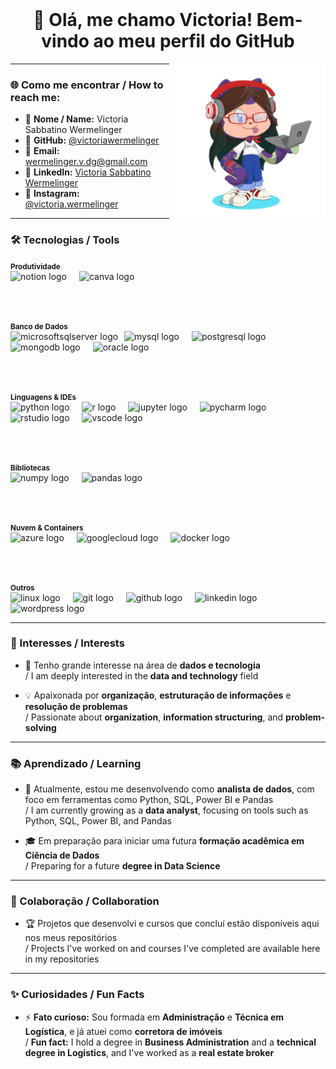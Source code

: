<br clear="both">

<h1 align="center">👋 Olá, me chamo Victoria! Bem-vindo ao meu perfil do GitHub</h1>

<img align="right" height="250" width="250" src="https://github.com/victoriawermelinger/victoriawermelinger/blob/716de75248706108aed2b00790016d3f3765b597/octocat-1723416867123.png" />

---

### 🌐 Como me encontrar / How to reach me:

- 📛 **Nome / Name:** Victoria Sabbatino Wermelinger  
- 🐙 **GitHub:** [@victoriawermelinger](https://github.com/victoriawermelinger)  
- 📧 **Email:** [wermelinger.v.dg@gmail.com](mailto:wermelinger.v.dg@gmail.com)  
- 💼 **LinkedIn:** [Victoria Sabbatino Wermelinger](https://www.linkedin.com/in/victoria-sabbatino-wermelinger-6b582247/)  
- 📸 **Instagram:** [@victoria.wermelinger](https://www.instagram.com/victoria.wermelinger)  

---

### 🛠️ Tecnologias / Tools

<div align="left">

<!-- Ferramentas de Produtividade -->
<small>**Produtividade**</small>  
<img src="https://cdn.jsdelivr.net/gh/devicons/devicon/icons/notion/notion-original.svg" height="40" alt="notion logo" /> <img width="12" />
<img src="https://cdn.jsdelivr.net/gh/devicons/devicon/icons/canva/canva-original.svg" height="40" alt="canva logo" />  

<br><br>

<!-- Banco de Dados -->
<small>**Banco de Dados**</small>  
<img src="https://cdn.jsdelivr.net/gh/devicons/devicon/icons/microsoftsqlserver/microsoftsqlserver-plain.svg" height="10" alt="microsoftsqlserver logo" /> <img width="2" />
<img src="https://cdn.jsdelivr.net/gh/devicons/devicon/icons/mysql/mysql-original.svg" height="40" alt="mysql logo" /> <img width="12" />
<img src="https://cdn.jsdelivr.net/gh/devicons/devicon/icons/postgresql/postgresql-original.svg" height="40" alt="postgresql logo" /> <img width="12" />
<img src="https://cdn.jsdelivr.net/gh/devicons/devicon/icons/mongodb/mongodb-original.svg" height="40" alt="mongodb logo" /> <img width="12" />
<img src="https://cdn.jsdelivr.net/gh/devicons/devicon/icons/oracle/oracle-original.svg" height="40" alt="oracle logo" />  

<br><br>

<!-- Linguagens e IDEs -->
<small>**Linguagens & IDEs**</small>  
<img src="https://cdn.jsdelivr.net/gh/devicons/devicon/icons/python/python-original.svg" height="40" alt="python logo" /> <img width="12" />
<img src="https://cdn.jsdelivr.net/gh/devicons/devicon/icons/r/r-original.svg" height="40" alt="r logo" /> <img width="12" />
<img src="https://cdn.jsdelivr.net/gh/devicons/devicon/icons/jupyter/jupyter-original.svg" height="40" alt="jupyter logo" /> <img width="12" />
<img src="https://cdn.jsdelivr.net/gh/devicons/devicon/icons/pycharm/pycharm-original.svg" height="40" alt="pycharm logo" /> <img width="12" />
<img src="https://cdn.jsdelivr.net/gh/devicons/devicon/icons/rstudio/rstudio-original.svg" height="40" alt="rstudio logo" /> <img width="12" />
<img src="https://cdn.jsdelivr.net/gh/devicons/devicon/icons/vscode/vscode-original.svg" height="40" alt="vscode logo" />  

<br><br>

<!-- Bibliotecas -->
<small>**Bibliotecas**</small>  
<img src="https://cdn.jsdelivr.net/gh/devicons/devicon/icons/numpy/numpy-original.svg" height="40" alt="numpy logo" /> <img width="12" />
<img src="https://cdn.jsdelivr.net/gh/devicons/devicon/icons/pandas/pandas-original.svg" height="40" alt="pandas logo" />  

<br><br>

<!-- Nuvem e Containers -->
<small>**Nuvem & Containers**</small>  
<img src="https://cdn.jsdelivr.net/gh/devicons/devicon/icons/azure/azure-original.svg" height="40" alt="azure logo" /> <img width="12" />
<img src="https://cdn.jsdelivr.net/gh/devicons/devicon/icons/googlecloud/googlecloud-original.svg" height="40" alt="googlecloud logo" /> <img width="12" />
<img src="https://cdn.jsdelivr.net/gh/devicons/devicon/icons/docker/docker-original.svg" height="40" alt="docker logo" />  

<br><br>

<!-- Outros -->
<small>**Outros**</small>  
<img src="https://cdn.jsdelivr.net/gh/devicons/devicon/icons/linux/linux-original.svg" height="40" alt="linux logo" /> <img width="12" />
<img src="https://cdn.jsdelivr.net/gh/devicons/devicon/icons/git/git-original.svg" height="40" alt="git logo" /> <img width="12" />
<img src="https://cdn.jsdelivr.net/gh/devicons/devicon/icons/github/github-original.svg" height="40" alt="github logo" /> <img width="12" />
<img src="https://cdn.jsdelivr.net/gh/devicons/devicon/icons/linkedin/linkedin-original.svg" height="40" alt="linkedin logo" /> <img width="12" />
<img src="https://cdn.jsdelivr.net/gh/devicons/devicon/icons/wordpress/wordpress-original.svg" height="40" alt="wordpress logo" />  

</div>

---

### 🎯 Interesses / Interests

- 👀 Tenho grande interesse na área de **dados e tecnologia**  
  / I am deeply interested in the **data and technology** field  

- 💡 Apaixonada por **organização**, **estruturação de informações** e **resolução de problemas**  
  / Passionate about **organization**, **information structuring**, and **problem-solving**

---

### 📚 Aprendizado / Learning

- 🌱 Atualmente, estou me desenvolvendo como **analista de dados**, com foco em ferramentas como Python, SQL, Power BI e Pandas  
  / I am currently growing as a **data analyst**, focusing on tools such as Python, SQL, Power BI, and Pandas  

- 🎓 Em preparação para iniciar uma futura **formação acadêmica em Ciência de Dados**  
  / Preparing for a future **degree in Data Science**

---

### 🤝 Colaboração / Collaboration

- 🏆 Projetos que desenvolvi e cursos que concluí estão disponíveis aqui nos meus repositórios  
  / Projects I've worked on and courses I've completed are available here in my repositories

---

### ✨ Curiosidades / Fun Facts

- ⚡ **Fato curioso:** Sou formada em **Administração** e **Técnica em Logística**, e já atuei como **corretora de imóveis**  
  / **Fun fact:** I hold a degree in **Business Administration** and a **technical degree in Logistics**, and I've worked as a **real estate broker**

